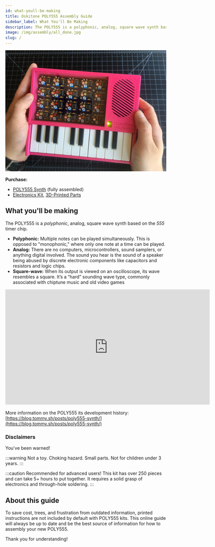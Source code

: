 ```yaml
---
id: what-youll-be-making
title: Oskitone POLY555 Assembly Guide
sidebar_label: What You'll Be Making
description: The POLY555 is a polyphonic, analog, square wave synth based on the 555 timer chip.
image: /img/assembly/all_done.jpg
slug: /
---
```


[![A finished POLY555](/img/assembly/all_done.jpg)](/img/assembly/all_done.jpg)

**Purchase:**

- [POLY555 Synth](https://www.oskitone.com/product/poly555-synth) (fully assembled)
- [Electronics Kit](https://www.oskitone.com/product/poly555-synth-diy-kit), [3D-Printed Parts](https://www.oskitone.com/product/poly555-synth-3d-printed-parts)

## What you'll be making

The POLY555 is a _polyphonic_, analog, square wave synth based on the _555_ timer chip.

- **Polyphonic:**​ Multiple notes can be played simultaneously. This is opposed to "monophonic," where only one note at a time can be played.
- **Analog:**​ There are no computers, microcontrollers, sound samplers, or anything digital involved. The sound you hear is the sound of a speaker being abused by discrete electronic components like capacitors and resistors and logic chips.
- **Square-wave:**​ When its output is viewed on an oscilloscope, its wave resembles a square. It’s a “hard” sounding wave type, commonly associated with chiptune music and old video games

<p><iframe src="https://player.vimeo.com/video/487720782" width="640" height="360" frameborder="0" allow="autoplay; fullscreen" allowfullscreen></iframe></p>

More information on the POLY555 its development history: <br />
[https://blog.tommy.sh/posts/poly555-synth/](https://blog.tommy.sh/posts/poly555-synth/)

### Disclaimers

You've been warned!

:::warning
Not a toy. Choking hazard. Small parts. Not for children under 3 years.
:::

:::caution
Recommended for advanced users! This kit has over 250 pieces and can take 5+ hours to put together. It requires a solid grasp of electronics and through-hole soldering.
:::

## About this guide

To save cost, trees, and frustration from outdated information, printed instructions are not included by default with POLY555 kits. This online guide will always be up to date and be the best source of information for how to assembly your new POLY555.

Thank you for understanding!
